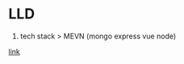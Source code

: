 # LLD

1. tech stack > MEVN (mongo express vue node)

[link](https://whimsical.com/blogging-app-backend-lld-6ZejnKYwUBmanCZyJ4iAdX)